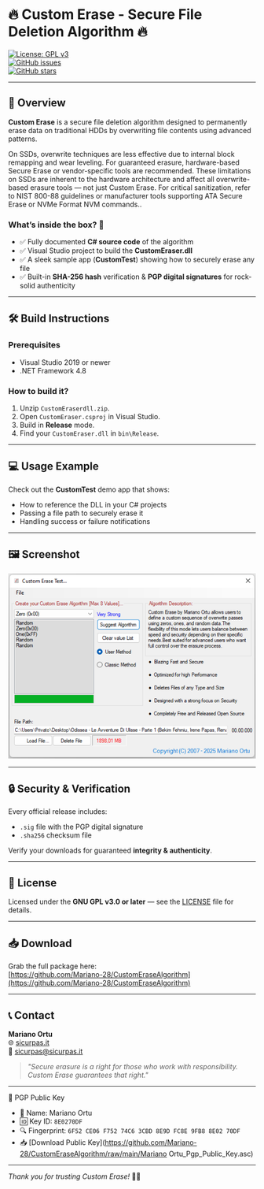 # 🔥 Custom Erase - Secure File Deletion Algorithm 🔥

[![License: GPL v3](https://img.shields.io/badge/License-GPLv3-blue.svg)](LICENSE)  
[![GitHub issues](https://img.shields.io/github/issues/Mariano-28/CustomEraseAlgorithm)](https://github.com/Mariano-28/CustomEraseAlgorithm/issues)  
[![GitHub stars](https://img.shields.io/github/stars/Mariano-28/CustomEraseAlgorithm?style=social)](https://github.com/Mariano-28/CustomEraseAlgorithm/stargazers)

---

## 🚀 Overview

**Custom Erase** is a secure file deletion algorithm designed to permanently erase data on traditional HDDs by overwriting file contents using advanced patterns.

On SSDs, overwrite techniques are less effective due to internal block remapping and wear leveling.
For guaranteed erasure, hardware-based Secure Erase or vendor-specific tools are recommended.
These limitations on SSDs are inherent to the hardware architecture and affect all overwrite-based erasure tools — not just Custom Erase.
For critical sanitization, refer to NIST 800-88 guidelines or manufacturer tools supporting ATA Secure Erase or NVMe Format NVM commands..

### What’s inside the box? 🎁

- ✅ Fully documented **C# source code** of the algorithm  
- ✅ Visual Studio project to build the **CustomEraser.dll**  
- ✅ A sleek sample app (**CustomTest**) showing how to securely erase any file  
- ✅ Built-in **SHA-256 hash** verification & **PGP digital signatures** for rock-solid authenticity  

---

## 🛠️ Build Instructions

### Prerequisites

- Visual Studio 2019 or newer  
- .NET Framework 4.8  

### How to build it?

1. Unzip `CustomEraserdll.zip`.  
2. Open `CustomEraser.csproj` in Visual Studio.  
3. Build in **Release** mode.  
4. Find your `CustomEraser.dll` in `bin\Release`.  

---

## 💻 Usage Example

Check out the **CustomTest** demo app that shows:

- How to reference the DLL in your C# projects  
- Passing a file path to securely erase it  
- Handling success or failure notifications  

---

## 🖼️ Screenshot

![CustomEraser Demo](Customtest.png)

---

## 🔒 Security & Verification

Every official release includes:

- `.sig` file with the PGP digital signature  
- `.sha256` checksum file  

Verify your downloads for guaranteed **integrity & authenticity**.

---

## 📜 License

Licensed under the **GNU GPL v3.0 or later** — see the [LICENSE](LICENSE) file for details.

---

## 📥 Download

Grab the full package here:  
[https://github.com/Mariano-28/CustomEraseAlgorithm](https://github.com/Mariano-28/CustomEraseAlgorithm)

---

## 📞 Contact

**Mariano Ortu**  
🌐 [sicurpas.it](https://www.sicurpas.it)  
📧 sicurpas@sicurpas.it  

> *"Secure erasure is a right for those who work with responsibility. Custom Erase guarantees that right."*

---

🔐 PGP Public Key

- 👤 Name: Mariano Ortu  
- 🆔 Key ID: `8E0270DF`  
- 🔍 Fingerprint: `6F52 CE06 F752 74C6 3CBD 8E9D FC8E 9FB8 8E02 70DF`  
- 📥 [Download Public Key](https://github.com/Mariano-28/CustomEraseAlgorithm/raw/main/Mariano Ortu_Pgp_Public_Key.asc)

---

*Thank you for trusting Custom Erase!* 🚀✨
